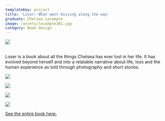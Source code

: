 ```yaml
---
templateKey: project
title: 'Loser: What went missing along the way'
graduate: Chelsea Lecompte
image: /assets/lecompte301.jpg
category: Book Design
---
```

![](/assets/lecompte302.jpg)

\
Loser is a book about all the things Chelsea has ever lost in her life. It has evolved beyond herself and into a relatable narrative about life, loss and the human experience as told through photography and short stories.

![](/assets/lecompte303.jpg)

![](/assets/lecompte304.jpg)

![](/assets/lecompte305.jpg)

![](/assets/lecompte306.jpg)

[See the entire book here.](http://www.chelsealecompte.com/loser/)
